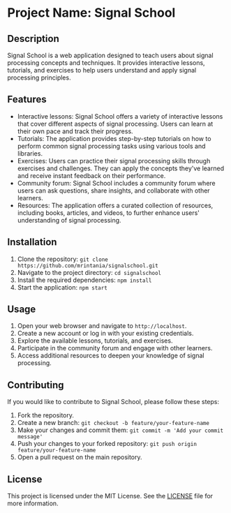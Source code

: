 # Project Name: Signal School

## Description
Signal School is a web application designed to teach users about signal processing concepts and techniques. It provides interactive lessons, tutorials, and exercises to help users understand and apply signal processing principles.

## Features
- Interactive lessons: Signal School offers a variety of interactive lessons that cover different aspects of signal processing. Users can learn at their own pace and track their progress.
- Tutorials: The application provides step-by-step tutorials on how to perform common signal processing tasks using various tools and libraries.
- Exercises: Users can practice their signal processing skills through exercises and challenges. They can apply the concepts they've learned and receive instant feedback on their performance.
- Community forum: Signal School includes a community forum where users can ask questions, share insights, and collaborate with other learners.
- Resources: The application offers a curated collection of resources, including books, articles, and videos, to further enhance users' understanding of signal processing.

## Installation
1. Clone the repository: `git clone https://github.com/mrintania/signalschool.git`
2. Navigate to the project directory: `cd signalschool`
3. Install the required dependencies: `npm install`
4. Start the application: `npm start`

## Usage
1. Open your web browser and navigate to `http://localhost`.
2. Create a new account or log in with your existing credentials.
3. Explore the available lessons, tutorials, and exercises.
4. Participate in the community forum and engage with other learners.
5. Access additional resources to deepen your knowledge of signal processing.

## Contributing
If you would like to contribute to Signal School, please follow these steps:
1. Fork the repository.
2. Create a new branch: `git checkout -b feature/your-feature-name`
3. Make your changes and commit them: `git commit -m 'Add your commit message'`
4. Push your changes to your forked repository: `git push origin feature/your-feature-name`
5. Open a pull request on the main repository.

## License
This project is licensed under the MIT License. See the [LICENSE](./LICENSE) file for more information.
